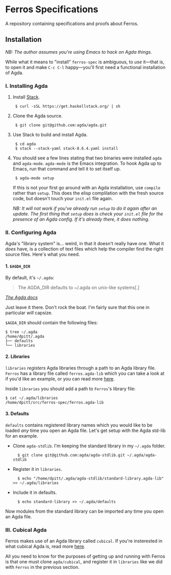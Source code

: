 # Ferros Specifications

A repository containing specifications and proofs about Ferros.

## Installation

_NB: The author assumes you're using Emacs to hack on Agda things._

While what it means to "install" `ferros-spec` is ambiguous, to _use_
it—that is, to open it and make `C-c C-l` happy—you'll first need a
functional installation of Agda.

### I. Installing Agda

1. Install [Stack](https://docs.haskellstack.org/en/stable/README/).

		$ curl -sSL https://get.haskellstack.org/ | sh

1. Clone the Agda source.

		$ git clone git@github.com:agda/agda.git

1. Use Stack to build and install Agda.

		$ cd agda
		$ stack --stack-yaml stack-8.6.4.yaml install

1. You should see a few lines stating that two binaries were installed
   `agda` and `agda-mode`. `agda-mode` is the Emacs integration. To
   hook Agda up to Emacs, run that command and tell it to set itself
   up.

		$ agda-mode setup

   If this is not your first go around with an Agda installation, use
   `compile` rather than `setup`. This does the elisp complilation
   with the fresh source code, but doesn't touch your `init.el` file
   again.

   _NB: It *will not* work if you've already run `setup` to do it
   again after an update. The first thing that `setup` does is check
   your `init.el` file for the presence of an Agda config. If it's
   already there, it does nothing._

### II. Configuring Agda

Agda's "library system" is... weird, in that it doesn't really have
one. What it _does_ have, is a collection of text files which help the
compiler find the right source files. Here's what you need.

#### 1. `$AGDA_DIR`

By default, it's `~/.agda`:

> The AGDA_DIR defaults to ~/.agda on unix-like systems[.]

[_The Agda docs_](https://agda.readthedocs.io/en/latest/tools/package-system.html)

Just leave it there. Don't rock the boat. I'm fairly sure that this
one in particular _will_ capsize.

`$AGDA_DIR` should contain the following files:

	$ tree ~/.agda
	/home/dpitt/.agda
	├── defaults
	└── libraries

#### 2. Libraries

`libraries` _registers_ Agda libraries through a path to an Agda
library file. `Ferros` has a library file called `ferros.agda-lib`
which you can take a look at if you'd like an example, or you can read
more
[here](https://agda.readthedocs.io/en/latest/tools/package-system.html).

Inside `libraries` you should add a path to `Ferros`'s library file:

	$ cat ~/.agda/libraries
	/home/dpitt/src/ferros-spec/ferros.agda-lib

#### 3. Defaults

`defaults` contains registered library names which you would like to
be loaded *any* time you open an Agda file. Let's get setup with the
Agda std-lib for an example.

* Clone `agda-stdlib`. I'm keeping the standard library in my `~/.agda` folder.

		$ git clone git@github.com:agda/agda-stdlib.git ~/.agda/agda-stdlib

* Register it in `libraries`.

		$ echo "/home/dpitt/.agda/agda-stdlib/standard-library.agda-lib" >> ~/.agda/libraries

* Include it in defaults.

		$ echo standard-library >> ~/.agda/defaults

Now modules from the standard library can be imported any time you
open an Agda file.

### III. Cubical Agda

Ferros makes use of an Agda library called `cubical`. If you're
insterested in what cubical Agda is, read more
[here](https://agda.readthedocs.io/en/latest/language/cubical.html?highlight=cubical).

All you need to know for the purposes of getting up and running with
Ferros is that one must clone `agda/cubical`, and register it in
`libraries` like we did with `Ferros` in the previous section.
